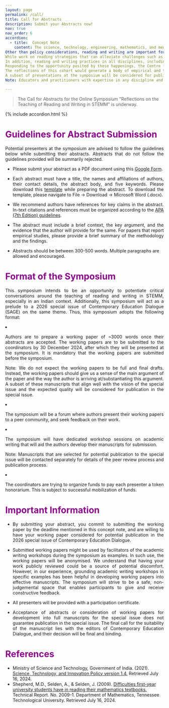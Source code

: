 ```yaml
---
layout: page
permalink: /call/
title: Call for Abstracts
description: Submit your Abstracts now!
nav: true
nav_order: 6
accordion: 
  - title:  Concept Note
    content: The science, technology, engineering, mathematics, and medicine (STEMM) ecosystem in India is increasingly recognizing the importance of teaching its learners and practitioners how to read and write within and across disciplines. For example, the government of India’s draft Science, Technology and Innovation Policy (STIP; 2021) declares an intention to introduce science communication courses at “all levels of education” (p. 44), and the incorporation of science communication skill sets (which presumably include reading and writing in different genres) across different levels of scientific training. Notably, for the STIP, ‘science communication’ is not limited to the transmission of scientific knowledge to non-expert audiences. Instead, the STIP offers a definition of science communication that comprises both science “outreach” and “inreach” (p. 43); while the former constitutes the communication of science to non-expert audiences through science popularization activities and science journalism, the latter includes communicating scientific findings to expert audiences. In other words, a contemporary learner and practitioner of STEMM would soon be expected to be trained in reading and writing skills that enable one to communicate effectively both within and beyond disciplinary silos.
Other than policy considerations, reading and writing are important for learners & practitioners of STEMM to participate effectively in their disciplines: be it reading literature to identify research questions, reading textbooks as a part of their STEMM education, or to communicate their findings to other practitioners and to members of the public. And yet, there is evidence indicating STEMM learners’ and practitioners’ struggle with these skills. For example, in the context of mathematics education, it has been reported that undergraduate students of mathematics are unable to effectively read their textbooks, and that the difficulties they face in reading and comprehending these textbooks result primarily from the inefficacy of the reading strategies they employ (Shepherd et al., 2009). Thus, in addition to communication skills, training STEMM learners in reading and writing might benefit their engagement with their discipline.
While work on reading strategies that can alleviate challenges such as the one mentioned above is scant, the increased recognition of the importance of science in- and out-reach has propelled several STEMM higher-education institutions (HEIs) to instate science writing and communication courses. The scope and curriculum of these courses vary considerably, as do their duration, their target audience, and the expertise required of the instructors. The impetus towards reading- and writing-oriented courses in STEMM HEIs, and the diversity in the nature and execution of these courses, provides an opportunity for the STEMM ecosystem to deliberate on the successes and failures of different pedagogical approaches adopted by these courses.
In addition, reading and writing practices in all disciplines, including STEMM, are being tested and transformed rapidly by generative AI technologies. Given that the spurt of generative AI coincides somewhat with the time when the Indian STEMM ecosystem is paying attention to reading and writing practices of its learners and practitioners, it becomes pertinent to ask whether and how reading- and writing-oriented courses in Indian STEMM HEIs are responding to the impacts of generative AI on reading and writing practices.
Responding to the opportunity posited by these happenings, the Centre for Writing & Pedagogy and the Mathematics Discipline, School of Interwoven Arts and Sciences, Krea University, are collaborating to host a three-day international symposium on “Reflections on Teaching Reading & Writing in STEMM”. This symposium seeks to bring together an international cohort of scholars and practitioners engaged in the teaching of reading- and writing-oriented courses in STEMM disciplines, as well as courses that focus on reading and writing practices to teach domain knowledge.
The reflections of this cohort would generate a body of empirical and theoretical knowledge that precipitates critical conversations on curricular & pedagogical aspects of teaching reading and writing skills in STEMM, and teaching disciplinary knowledge by attending to reading and writing practices within these disciplines.
A subset of presentations at the symposium will be considered for publication in a 2026 special issue of the Contemporary Education Dialogue (SAGE).
Note: Educators and practitioners with expertise in any discipline and who have taught reading and writing courses in STEMM are welcome to submit their abstracts. Further, while we recognize the importance of teaching reading-writing in school education contexts, owing to logistical constraints, this symposium – and the subsequent special issue – focuses on the teaching of reading-writing in STEMM in higher education (undergraduate and above) contexts.

---
```


>The Call for Abstracts for the Online Symposium "Reflections on the Teaching of Reading and Writing in STEMM" is underway.

{% include accordion.html %}

<h1 class="post-title" style="color:DarkMagenta;"><b>Guidelines for Abstract Submission</b></h1>

<p align="justify">Potential presenters at the symposium are advised to follow the guidelines below while submitting their abstracts. Abstracts that do not follow the guidelines provided will be summarily rejected.</p>

<ul>
<li> Please submit your abstract as a PDF document using this <a href="https://forms.gle/TRG6sBLdEkyAL56E8" target="_blank">Google Form</a>.</li>

<li><p align="justify">Each abstract must have a title, the names and affiliations of authors, their contact details, the abstract body, and five keywords. Please download this <a href="https://docs.google.com/document/d/1kzvgc1P2Id_4b5_bvNzSsvjvyzYejDeQILXRncgZlHY/edit" target="_blank">template</a> while preparing the abstract. To download the template, please navigate to File → Download → Microsoft Word (.docx).</p></li>

<li><p align="justify">We recommend authors have references for key claims in the abstract. In-text citations and references must be organized according to the <a href="https://owl.purdue.edu/owl/research_and_citation/apa_style/apa_formatting_and_style_guide/reference_list_basic_rules.html" target="_blank">APA (7th Edition) guidelines</a>.</p></li>

<li><p align="justify">The abstract must include a brief context, the key argument, and the evidence that the author will provide for the same. For papers that report empirical studies, please provide a brief summary of the methodology and the findings.</p></li>

<li>Abstracts should be between 300-500 words. Multiple paragraphs are allowed and encouraged.</li>
</ul>

 <h1 class="post-title" style="color:DarkMagenta;"><b>Format of the Symposium</b></h1>


<p align="justify">This symposium intends to be an opportunity to potentiate critical conversations around the teaching of reading and writing in STEMM, especially in an Indian context. Additionally, this symposium will act as a prelude to a 2026 special issue of Contemporary Education Dialogue (SAGE) on the same theme. Thus, this symposium adopts the following format:</p>

<li><p align="justify">Authors are to prepare a working paper of ~3000 words once their abstracts are accepted. The working papers are to be submitted to the coordinators by 30 December 2024, after which they will be presented at the symposium. It is mandatory that the working papers are submitted before the symposium.</p>

<p align="justify">Note: We do not expect the working papers to be full and final drafts. Instead, the working papers should give us a sense of the main argument of the paper and the way the author is arriving at/substantiating this argument. A subset of these manuscripts that align well with the vision of the special issue and the expected quality will be considered for publication in the special issue.</p></li>

<li> <p align="justify">The symposium will be a forum where authors present their working papers to a peer community, and seek feedback on their work.</p></li>

<li> <p align="justify">The symposium will have dedicated workshop sessions on academic writing that will aid the authors develop their manuscripts for submission.</p>

<p align="justify">Note: Manuscripts that are selected for potential publication to the special issue will be contacted separately for details of the peer review process and publication process.</p></li>

<li> <p align="justify">The coordinators are trying to organize funds to pay each presenter a token honorarium. This is subject to successful mobilization of funds.</p></li>


<h1 class="post-title" style="color:DarkMagenta;"><b>Important Information</b></h1>

<ul>
<li> <p align="justify">By submitting your abstract, you commit to submitting the working paper by the deadline mentioned in this concept note, and are willing to have your working paper considered for potential publication in the 2026 special issue of Contemporary Education Dialogue.</p></li>

<li> <p align="justify">Submitted working papers might be used by facilitators of the academic writing workshops during the symposium as examples. In such use, the working papers will be anonymised. We understand that having your work publicly reviewed could be a source of potential discomfort. However, in our experience, grounding academic writing workshops in specific examples has been helpful in developing working papers into effective manuscripts. The symposium will strive to be a safe, non-judgemental space that enables participants to give and receive constructive feedback.</p></li>

<li> <p align="justify">All presenters will be provided with a participation certificate.</p></li>

<li> <p align="justify">Acceptance of abstracts or consideration of working papers for development into full manuscripts for the special issue does not guarantee publication in the special issue. The final call for the suitability of the manuscript lies with the editors of Contemporary Education Dialogue, and their decision will be final and binding.</p></li>
</ul>

 <h1 class="post-title" style="color:DarkMagenta;"><b>References</b></h1>

<ul>
<li>Ministry of Science and Technology, Government of India. (2021). <a href="https://dst.gov.in/sites/default/files/STIP_Doc_1.4_Dec2020.pdf" target="_blank">Science, Technology, and Innovation Policy version 1.4.</a> Retrieved July 16, 2024.</li>

<li>Shepherd, M.D., Selden, A., & Selden, J. (2009). <a href="https://files.eric.ed.gov/fulltext/ED518599.pdf" target="_blank">Difficulties first-year university students have in reading their mathematics textbooks.</a> Technical Report. No. 2009-1. Department of Mathematics, Tennessee Technological University. Retrieved July 16, 2024.</li>
</ul>


